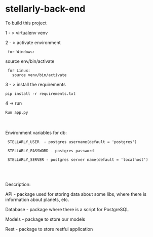 # stellarly-back-end
To build this project


1 - > virtualenv venv


2 - > activate environment

     for Windows: 
source env/bin/activate

     for Linux:
       source venv/bin/activate
       
       
3 - > install the requirements

    pip install -r requirements.txt
    
    
4 -> run 

    Run app.py
    
<br />
<br />
Environment variables for db:

     STELLARLY_USER  - postgres username(default = 'postgres') 
     
     STELLARLY_PASSWORD - postgres password
     
     STELLARLY_SERVER - postgres server name(default = 'localhost') 
<br />
<br />

Description:

API - package used for storing data about some libs, where there is information about planets, etc.

Database - package where there is a script for PostgreSQL

Models - package to store our models

Rest - package to store restful application

